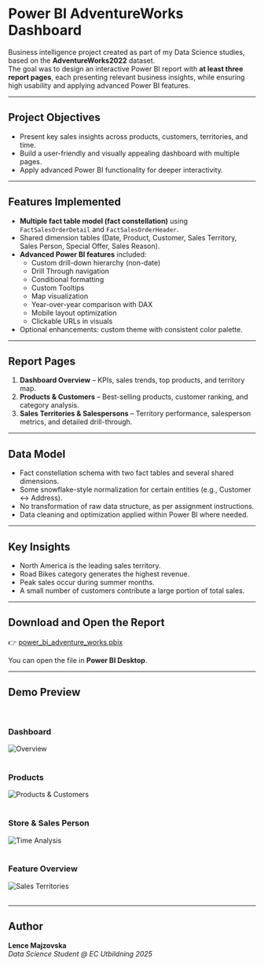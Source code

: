 # Power BI AdventureWorks Dashboard

Business intelligence project created as part of my Data Science studies, based on the **AdventureWorks2022** dataset.  
The goal was to design an interactive Power BI report with **at least three report pages**, each presenting relevant business insights, while ensuring high usability and applying advanced Power BI features.

---

## Project Objectives
- Present key sales insights across products, customers, territories, and time.
- Build a user-friendly and visually appealing dashboard with multiple pages.
- Apply advanced Power BI functionality for deeper interactivity.

---

## Features Implemented
- **Multiple fact table model (fact constellation)** using `FactSalesOrderDetail` and `FactSalesOrderHeader`.
- Shared dimension tables (Date, Product, Customer, Sales Territory, Sales Person, Special Offer, Sales Reason).
- **Advanced Power BI features** included:
  - Custom drill-down hierarchy (non-date)
  - Drill Through navigation
  - Conditional formatting
  - Custom Tooltips
  - Map visualization
  - Year-over-year comparison with DAX
  - Mobile layout optimization
  - Clickable URLs in visuals
- Optional enhancements: custom theme with consistent color palette.

---

## Report Pages
1. **Dashboard Overview** – KPIs, sales trends, top products, and territory map.
2. **Products & Customers** – Best-selling products, customer ranking, and category analysis.
3. **Sales Territories & Salespersons** – Territory performance, salesperson metrics, and detailed drill-through.

---

## Data Model
- Fact constellation schema with two fact tables and several shared dimensions.
- Some snowflake-style normalization for certain entities (e.g., Customer ↔ Address).
- No transformation of raw data structure, as per assignment instructions.
- Data cleaning and optimization applied within Power BI where needed.

---

## Key Insights
- North America is the leading sales territory.
- Road Bikes category generates the highest revenue.
- Peak sales occur during summer months.
- A small number of customers contribute a large portion of total sales.

---

## Download and Open the Report

👉 [power_bi_adventure_works.pbix](./power_bi_adventure_works.pbix)  

You can open the file in **Power BI Desktop**.

---

## Demo Preview  
<br>

### Dashboard  
![Overview](images/1_overview.png)  
<br>

### Products 
![Products & Customers](images/2_products_customers.png)  
<br>

### Store & Sales Person  
![Time Analysis](images/3_time_analysis.png)  
<br>

### Feature Overview  
![Sales Territories](images/4_sales_territories.png)  
<br>

---

## Author  

**Lence Majzovska**  
*Data Science Student @ EC Utbildning 2025*  
